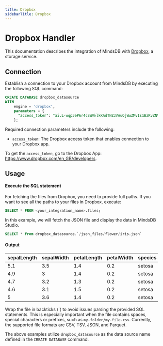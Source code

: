 ```yaml
---
title: Dropbox
sidebarTitle: Dropbox
---
```


# Dropbox Handler

This documentation describes the integration of MindsDB with [Dropbox](https://www.dropbox.com/official-teams-page?_tk=paid_sem_goog_biz_b&_camp=1033325405&_kw=dropbox|e&_ad=708022104237||c&gad_source=1&gclid=EAIaIQobChMI3qGNp4WPiQMVMpeDBx0X3CdpEAAYASAAEgIb9PD_BwE), a storage service.

## Connection

Establish a connection to your Dropbox account from MindsDB by executing the following SQL command:

```sql
CREATE DATABASE dropbox_datasource
WITH
    engine = 'dropbox',
    parameters = {
      "access_token": "ai.L-wqp3eP6r4cSWVklkKAdTNZ3VAuQjWuZMvIs1BzKvZNVW07rKbVNi5HbxvLc9q9D6qSfsf5VTsqYsNPGUkqSJBlpkr88gNboUNuhITmJG9mVw-Olniu4MO3BWVbEIphVxXxxxCd677Y"
    };
```

Required connection parameters include the following:

- `access_token`: The Dropbox access token that enables connection to your Dropbox app.

To get the `access_token`, go to the Dropbox App: https://www.dropbox.com/en_GB/developers.

## Usage

#### Execute the SQL statement

For fetching the files from Dropbox, you need to provide full paths. If you want to see
all the paths to your files in Dropbox, execute:

```sql
SELECT * FROM <your_integration_name>.files;
```

In this example, we will fetch the JSON file and display the data in MindsDB Studio.

```sql
SELECT * from dropbox_datasource.`/json_files/flower/iris.json`
```

#### Output

| sepalLength | sepalWidth | petalLength | petalWidth | species |
| ----------- | ---------- | ----------- | ---------- | ------- |
| 5.1         | 3.5        | 1.4         | 0.2        | setosa  |
| 4.9         | 3          | 1.4         | 0.2        | setosa  |
| 4.7         | 3.2        | 1.3         | 0.2        | setosa  |
| 4.6         | 3.1        | 1.5         | 0.2        | setosa  |
| 5           | 3.6        | 1.4         | 0.2        | setosa  |

Wrap the file in backticks (\`) to avoid issues parsing the provided SQL statements. This is especially important when the file contains spaces, special characters or prefixes, such as `my-folder/my-file.csv`.
Currently, the supported file formats are CSV, TSV, JSON, and Parquet.

The above examples utilize `dropbox_datasource` as the data source name defined in the `CREATE DATABASE` command.
